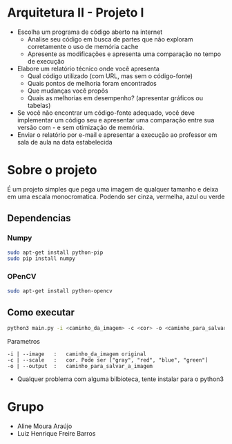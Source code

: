 # Arquitetura II - Projeto I

- Escolha um programa de código aberto na internet
  - Analise seu código em busca de partes que não exploram corretamente o uso de memória cache
  - Apresente as modificações e apresenta uma comparação no tempo de execução
- Elabore um relatório técnico onde você apresenta
  - Qual código utilizado (com URL, mas sem o código-fonte) 
  - Quais pontos de melhoria foram encontrados
  - Que mudanças você propôs
  - Quais as melhorias em desempenho? (apresentar gráficos ou tabelas)
- Se você não encontrar um código-fonte adequado, você deve implementar um código seu e apresentar uma comparação entre sua versão com - e sem otimização de memória.
- Enviar o relatório por e-mail e apresentar a execução ao professor em sala de aula na data estabelecida

# Sobre o projeto

É um projeto simples que pega uma imagem de qualquer tamanho e deixa em uma escala monocromatica. Podendo ser cinza, vermelha, azul ou verde

## Dependencias

### Numpy
```sh
sudo apt-get install python-pip  
sudo pip install numpy
```

### OPenCV
```sh
sudo apt-get install python-opencv
```

## Como executar

```sh
python3 main.py -i <caminho_da_imagem> -c <cor> -o <caminho_para_salvar_a_imagem>
```

Parametros

    -i | --image   :   caminho_da_imagem original
    -c | --scale   :   cor. Pode ser ["gray", "red", "blue", "green"]
    -o | --output  :   caminho_para_salvar_a_imagem

* Qualquer problema com alguma bilbioteca, tente instalar para o python3

# Grupo
- Aline Moura Araújo
- Luiz Henrique Freire Barros